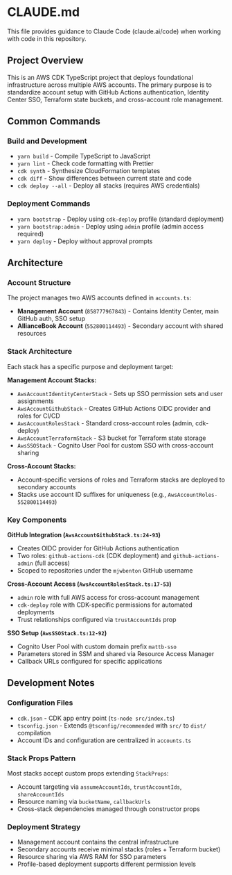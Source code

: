 # CLAUDE.md

This file provides guidance to Claude Code (claude.ai/code) when working with code in this repository.

## Project Overview

This is an AWS CDK TypeScript project that deploys foundational infrastructure across multiple AWS accounts. The primary purpose is to standardize account setup with GitHub Actions authentication, Identity Center SSO, Terraform state buckets, and cross-account role management.

## Common Commands

### Build and Development
- `yarn build` - Compile TypeScript to JavaScript
- `yarn lint` - Check code formatting with Prettier
- `cdk synth` - Synthesize CloudFormation templates
- `cdk diff` - Show differences between current state and code
- `cdk deploy --all` - Deploy all stacks (requires AWS credentials)

### Deployment Commands
- `yarn bootstrap` - Deploy using `cdk-deploy` profile (standard deployment)
- `yarn bootstrap:admin` - Deploy using `admin` profile (admin access required)
- `yarn deploy` - Deploy without approval prompts

## Architecture

### Account Structure
The project manages two AWS accounts defined in `accounts.ts`:
- **Management Account** (`858777967843`) - Contains Identity Center, main GitHub auth, SSO setup
- **AllianceBook Account** (`552800114493`) - Secondary account with shared resources

### Stack Architecture
Each stack has a specific purpose and deployment target:

**Management Account Stacks:**
- `AwsAccountIdentityCenterStack` - Sets up SSO permission sets and user assignments
- `AwsAccountGithubStack` - Creates GitHub Actions OIDC provider and roles for CI/CD
- `AwsAccountRolesStack` - Standard cross-account roles (admin, cdk-deploy)  
- `AwsAccountTerraformStack` - S3 bucket for Terraform state storage
- `AwsSSOStack` - Cognito User Pool for custom SSO with cross-account sharing

**Cross-Account Stacks:**
- Account-specific versions of roles and Terraform stacks are deployed to secondary accounts
- Stacks use account ID suffixes for uniqueness (e.g., `AwsAccountRoles-552800114493`)

### Key Components

**GitHub Integration (`AwsAccountGithubStack.ts:24-93`)**
- Creates OIDC provider for GitHub Actions authentication
- Two roles: `github-actions-cdk` (CDK deployment) and `github-actions-admin` (full access)
- Scoped to repositories under the `mjwbenton` GitHub username

**Cross-Account Access (`AwsAccountRolesStack.ts:17-53`)**
- `admin` role with full AWS access for cross-account management
- `cdk-deploy` role with CDK-specific permissions for automated deployments
- Trust relationships configured via `trustAccountIds` prop

**SSO Setup (`AwsSSOStack.ts:12-92`)**
- Cognito User Pool with custom domain prefix `mattb-sso`
- Parameters stored in SSM and shared via Resource Access Manager
- Callback URLs configured for specific applications

## Development Notes

### Configuration Files
- `cdk.json` - CDK app entry point (`ts-node src/index.ts`)
- `tsconfig.json` - Extends `@tsconfig/recommended` with `src/` to `dist/` compilation
- Account IDs and configuration are centralized in `accounts.ts`

### Stack Props Pattern
Most stacks accept custom props extending `StackProps`:
- Account targeting via `assumeAccountIds`, `trustAccountIds`, `shareAccountIds`
- Resource naming via `bucketName`, `callbackUrls`
- Cross-stack dependencies managed through constructor props

### Deployment Strategy
- Management account contains the central infrastructure
- Secondary accounts receive minimal stacks (roles + Terraform bucket)
- Resource sharing via AWS RAM for SSO parameters
- Profile-based deployment supports different permission levels